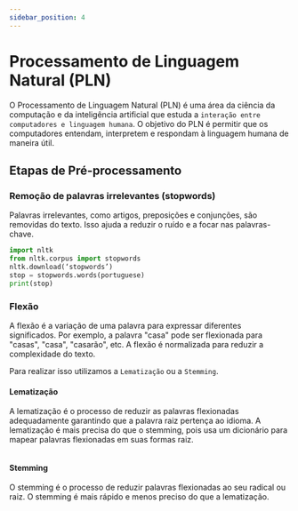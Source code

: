 ```yaml
---
sidebar_position: 4
---
```


# Processamento de Linguagem Natural (PLN)

O Processamento de Linguagem Natural (PLN) é uma área da ciência da computação e da inteligência artificial que estuda a `interação entre computadores e linguagem humana`. O objetivo do PLN é permitir que os computadores entendam, interpretem e respondam à linguagem humana de maneira útil.


## Etapas de Pré-processamento

### Remoção de palavras irrelevantes (stopwords)

Palavras irrelevantes, como artigos, preposições e conjunções, são removidas do texto. Isso ajuda a reduzir o ruído e a focar nas palavras-chave.

```python
import nltk
from nltk.corpus import stopwords
nltk.download(‘stopwords’)
stop = stopwords.words(portuguese)
print(stop)

```

### Flexão

A flexão é a variação de uma palavra para expressar diferentes significados. Por exemplo, a palavra "casa" pode ser flexionada para "casas", "casa", "casarão", etc. A flexão é normalizada para reduzir a complexidade do texto.

Para realizar isso utilizamos a `Lematização` ou a `Stemming`.

#### Lematização

A lematização é o processo de reduzir as palavras flexionadas adequadamente garantindo que a palavra raiz pertença ao idioma. A lematização é mais precisa do que o stemming, pois usa um dicionário para mapear palavras flexionadas em suas formas raiz.

```python

```

#### Stemming

O stemming é o processo de reduzir palavras flexionadas ao seu radical ou raiz. O stemming é mais rápido e menos preciso do que a lematização.

```python

```